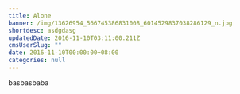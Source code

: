 ```yaml
---
title: Alone
banner: /img/13626954_566745386831008_6014529837038286129_n.jpg
shortdesc: asdgdasg
updatedDate: 2016-11-10T03:11:00.211Z
cmsUserSlug: ""
date: 2016-11-10T00:00:00+08:00
categories: null
---
```


basbasbaba